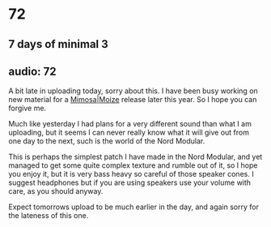 # 72
## 7 days of minimal 3 
audio: 72
---

A bit late in uploading today, sorry about this. I have been busy working on new material for a <a href="http://www.mimosamoize.com/" title="Mimosa|Moize" target="_blank">Mimosa|Moize</a> release later this year. So I hope you can forgive me.

Much like yesterday I had plans for a very different sound than what I am uploading, but it seems I can never really know what it will give out from one day to the next, such is the world of the Nord Modular.

This is perhaps the simplest patch I have made in the Nord Modular, and yet managed to get some quite complex texture and rumble out of it, so I hope you enjoy it, but it is very bass heavy so careful of those speaker cones. I suggest headphones but if you are using speakers use your volume with care, as you should anyway.

Expect tomorrows upload to be much earlier in the day, and again sorry for the lateness of this one.